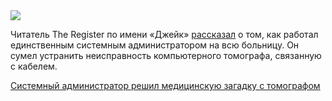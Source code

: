 <!--2025-08-16 05:47:53-->
<div class="yb">
  <div class="rss habr"><img src="https://habrastorage.org/getpro/habr/upload_files/9ed/3d2/59c/9ed3d259cffba42fb3535ff1ccc93498.jpg" /><p>Читатель The Register по имени «Джейк» <a href="https://www.theregister.com/2025/08/15/on_call/?td=rt-3a" rel="noopener noreferrer nofollow">рассказал</a> о том, как работал единственным системным администратором на всю больницу. Он сумел устранить неисправность компьютерного томографа, связанную с кабелем.</p> <a... <p class="titl"><a href="https://habr.com/ru/news/937732/?utm_source=habrahabr&utm_medium=rss&utm_campaign=937732">Системный администратор решил медицинскую загадку с томографом</a></p></div>
</div>
